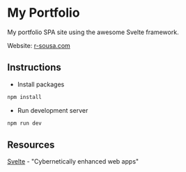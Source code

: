 # My Portfolio

My portfolio SPA site using the awesome Svelte framework. 

Website: [r-sousa.com](http://r-sousa.com)

## Instructions

* Install packages

```bash
npm install
```

* Run development server
```bash
npm run dev
```

## Resources
[Svelte](https://svelte.dev/) - "Cybernetically enhanced web apps"
